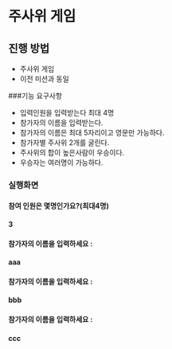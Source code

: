 # 주사위 게임
## 진행 방법
* 주사위 게임
* 이전 미션과 동일

###기능 요구사항
* 입력인원을 입력받는다 최대 4명
* 참가자의 이름을 입력받는다.
* 참가자의 이름은 최대 5자리이고 영문만 가능하다.
* 참가자별 주사위 2개를 굴린다.
* 주사위의 합이 높은사람이 우승이다.
* 우승자는 여러명이 가능하다.

### 실행화면
#### 참여 인원은 몇명인가요?(최대4명)
#### 3
#### 참가자의 이름을 입력하세요 :
#### aaa
#### 참가자의 이름을 입력하세요 :
#### bbb
#### 참가자의 이름을 입력하세요 :
#### ccc
#### 실행결과
#### aaa : 5 - 5 : 10
#### bbb : 2 - 6 : 8
#### ccc : 4 - 6 : 10
#### 우승자는 aaa, bbb 입니다.

### TODO LIST
- [] 스캐너는 별도의 utils로 관리한다.
- [] 랜덤은 별도의 utils로 관리한다.  
- [] 게임 참가 인원을 객체로 관리한다.
- [] 참가인원 예외처리를 검증한다.
  - [] 빈값 또는 null 을 검증한다.
  - [] 참가인원은 2 ~ 4명이다.
  - [] 숫자만 입력 가능하다.
- [] 참가자의 이름을 객체로 관리한다.
- [] 참가자의 이름의 예외처리를 관리한다.
  - [] 빈값 또는 null을 검증한다.
  - [] 최대 5글자 이다.
  - [] 영문만 입력 가능하다.
- [] 주사위의 객체를 관리한다.
- [] 주사위는 2번 굴릴수 있다.
- [] 주사위의 게임 결과를 객체로 관리한다.
- [] 주사위의 합을 구할 수있다.
- [] 합의 따라 우승자를 구할 수 있다.
- [] 참가인원을 입력받는다.
- [] 게임참가자를 입력 받는다.  
- [] 실행결과를 출력한다.
- [] 우승자를 출력한다.